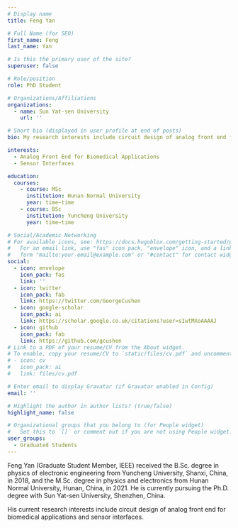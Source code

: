 ```yaml
---
# Display name
title: Feng Yan

# Full Name (for SEO)
first_name: Feng
last_name: Yan

# Is this the primary user of the site?
superuser: false

# Role/position
role: PhD Student

# Organizations/Affiliations
organizations:
  - name: Sun Yat-sen University
    url: ''

# Short bio (displayed in user profile at end of posts)
bio: My research interests include circuit design of analog front end for biomedical applications and sensor interfaces.

interests:
  - Analog Front End for Biomedical Applications
  - Sensor Interfaces

education:
  courses:
    - course: MSc
      institution: Hunan Normal University
      year: time~time
    - course: BSc
      institution: Yuncheng University
      year: time~time

# Social/Academic Networking
# For available icons, see: https://docs.hugoblox.com/getting-started/page-builder/#icons
#   For an email link, use "fas" icon pack, "envelope" icon, and a link in the
#   form "mailto:your-email@example.com" or "#contact" for contact widget.
social:
  - icon: envelope
    icon_pack: fas
    link: ''
  - icon: twitter
    icon_pack: fab
    link: https://twitter.com/GeorgeCushen
  - icon: google-scholar
    icon_pack: ai
    link: https://scholar.google.co.uk/citations?user=sIwtMXoAAAAJ
  - icon: github
    icon_pack: fab
    link: https://github.com/gcushen
# Link to a PDF of your resume/CV from the About widget.
# To enable, copy your resume/CV to `static/files/cv.pdf` and uncomment the lines below.
# - icon: cv
#   icon_pack: ai
#   link: files/cv.pdf

# Enter email to display Gravatar (if Gravatar enabled in Config)
email: ''

# Highlight the author in author lists? (true/false)
highlight_name: false

# Organizational groups that you belong to (for People widget)
#   Set this to `[]` or comment out if you are not using People widget.
user_groups:
  - Graduated Students
---
```


Feng Yan (Graduate Student Member, IEEE) received the B.Sc. degree in physics of electronic engineering from Yuncheng University, Shanxi, China, in 2018, and the M.Sc. degree in physics and electronics from Hunan Normal University, Hunan, China, in 2021. He is currently pursuing the Ph.D. degree with Sun Yat-sen University, Shenzhen, China.

His current research interests include circuit design of analog front end for biomedical applications and sensor interfaces.
